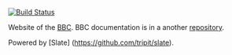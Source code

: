 [![Build Status](https://travis-ci.org/bitrix-expert/bbc.bitrix.expert.svg)](https://travis-ci.org/bitrix-expert/bbc.bitrix.expert)

Website of the [BBC](https://github.com/bitrix-expert/bbc). BBC documentation is in a another 
[repository](https://github.com/bitrix-expert/bbc-docs).

Powered by [Slate] (https://github.com/tripit/slate).